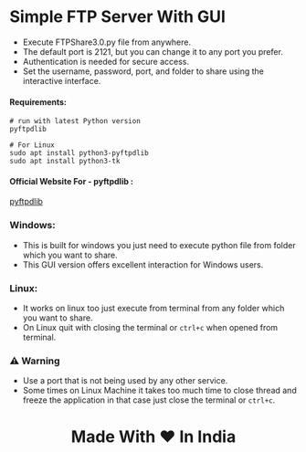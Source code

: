 # Simple FTP Server With GUI
- Execute FTPShare3.0.py file from anywhere.
- The default port is 2121, but you can change it to any port you prefer.
- Authentication is needed for secure access.
- Set the username, password, port, and folder to share using the interactive interface.

#### Requirements:
```
# run with latest Python version
pyftpdlib

# For Linux
sudo apt install python3-pyftpdlib
sudo apt install python3-tk
```

#### Official Website For - pyftpdlib :
<a href="https://pypi.org/project/pyftpdlib/">pyftpdlib</a>

### Windows:
- This is built for windows you just need to execute python file from folder which you want to share.
- This GUI version offers excellent interaction for Windows users. 

### Linux:
- It works on linux too just execute from terminal from any folder which you want to share.
- On Linux quit with closing the terminal or `ctrl+c` when opened from terminal.

### ⚠️ Warning
- Use a port that is not being used by any other service.
- Some times on Linux Machine it takes too much time to close thread and freeze the application in that case just close the terminal or `ctrl+c`.


<div align="center">

# Made With ❤️ In India
</div>
